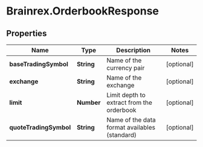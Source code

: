 # Brainrex.OrderbookResponse

## Properties
Name | Type | Description | Notes
------------ | ------------- | ------------- | -------------
**baseTradingSymbol** | **String** | Name of the currency pair | [optional] 
**exchange** | **String** | Name of the exchange | [optional] 
**limit** | **Number** | Limit depth to extract from the orderbook | [optional] 
**quoteTradingSymbol** | **String** | Name of the data format availables (standard) | [optional] 


